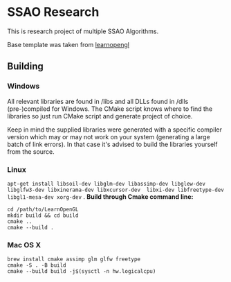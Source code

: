 # SSAO Research

This is research project of multiple SSAO Algorithms.

Base template was taken from [learnopengl](https://learnopengl.com) 

## Building

### Windows
All relevant libraries are found in /libs and all DLLs found in /dlls (pre-)compiled for Windows. 
The CMake script knows where to find the libraries so just run CMake script and generate project of choice.

Keep in mind the supplied libraries were generated with a specific compiler version which may or may not work on your system (generating a large batch of link errors). In that case it's advised to build the libraries yourself from the source.

### Linux
`apt-get install libsoil-dev libglm-dev libassimp-dev libglew-dev libglfw3-dev libxinerama-dev libxcursor-dev  libxi-dev libfreetype-dev libgl1-mesa-dev xorg-dev` .
**Build through Cmake command line:**
```
cd /path/to/LearnOpenGL
mkdir build && cd build
cmake ..
cmake --build .
```

### Mac OS X
```
brew install cmake assimp glm glfw freetype
cmake -S . -B build
cmake --build build -j$(sysctl -n hw.logicalcpu)
```
